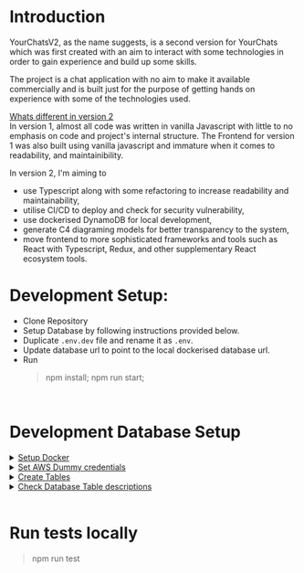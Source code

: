 # Introduction

YourChatsV2, as the name suggests, is a second version for YourChats which was first created with an aim to interact with some technologies in order to gain experience and build up some skills.

The project is a chat application with no aim to make it available commercially and is built just for the purpose of getting hands on experience with some of the technologies used.

<u>Whats different in version 2</u></br>
In version 1, almost all code was written in vanilla Javascript with little to no emphasis on code and project's internal structure. The Frontend for version 1 was also built using vanilla javascript and immature when it comes to readability, and maintainibility.

In version 2, I'm aiming to

- use Typescript along with some refactoring to increase readability and maintainability,
- utilise CI/CD to deploy and check for security vulnerability,
- use dockerised DynamoDB for local development,
- generate C4 diagraming models for better transparency to the system,
- move frontend to more sophisticated frameworks and tools such as React with Typescript, Redux, and other supplementary React ecosystem tools.

# Development Setup:

- Clone Repository
- Setup Database by following instructions provided below.
- Duplicate `.env.dev` file and rename it as `.env`.
- Update database url to point to the local dockerised database url.
- Run
  > npm install; npm run start;

<br/>

# Development Database Setup

<details>
<summary><u>Setup Docker</u></summary>

- Download and Install the Dockerized version of DynamoDBDynamodb local from AWS official resource.
  > https://docs.aws.amazon.com/amazondynamodb/latest/developerguide/DynamoDBLocal.html
- Download and Install the AWS CLI
  > https://docs.aws.amazon.com/cli/latest/userguide/getting-started-install.html

</details>

<details>
<summary><u>Set AWS Dummy credentials</u></summary>

- Add following variables to your terminal. The credentials could be anything. They just need to satisfy validation and wont be used for local dynamodb.

  > export AWS_ACCESS_KEY_ID=223344

  > export AWS_SECRET_ACCESS_KEY=wJalrXUtTHISI/DYNAMODB/bPxRfiCYEXAMPLEKEY

</details>

<details>
<summary><u>Create Tables</u></summary>
Two tables are necessary

1. yourchats_users
2. yourchats_sessions

- Create table using following cmds from your terminal. Region here is also for sake of validation and could be any region.

#### Users Table

> aws dynamodb create-table \
> --table-name yourchats_users \
> --attribute-definitions AttributeName=username,AttributeType=S \
> --key-schema AttributeName=username,KeyType=HASH \
> --provisioned-throughput ReadCapacityUnits=5,WriteCapacityUnits=5 \
> --endpoint-url http://localhost:8000 --region=us-east-1

#### Sessions Table

> aws dynamodb create-table \
> --table-name yourchats_sessions \
> --attribute-definitions AttributeName=sessionid,AttributeType=S \
> --key-schema AttributeName=sessionid,KeyType=HASH \
> --provisioned-throughput ReadCapacityUnits=5,WriteCapacityUnits=5 \
> --endpoint-url http://localhost:8000 --region=us-east-1

</details>

<details>
<summary><u>Check Database Table descriptions</u></summary>

> aws dynamodb describe-table --table-name yourchats_sessions --endpoint-url http://localhost:8000 --region=us-east-1

> aws dynamodb describe-table --table-name yourchats_users --endpoint-url http://localhost:8000 --region=us-east-1

</details>

<br/>

# Run tests locally

> npm run test
